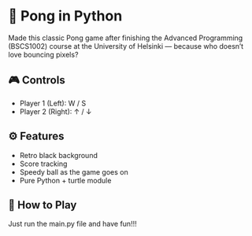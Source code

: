 # 🏓 Pong in Python
Made this classic Pong game after finishing the Advanced Programming (BSCS1002) course at the University of Helsinki — because who doesn’t love bouncing pixels?

## 🎮 Controls
- Player 1 (Left): W / S
- Player 2 (Right): ↑ / ↓

## ⚙️ Features
- Retro black background
- Score tracking
- Speedy ball as the game goes on
- Pure Python + turtle module

## 🚀 How to Play
Just run the main.py file and have fun!!!
